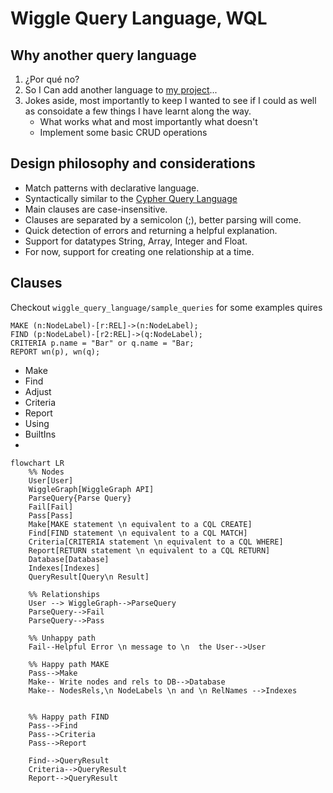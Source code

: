 # Wiggle Query Language, WQL

[//]: # (- Having used [NEO4J]&#40;&#41; for a few years I wanted to create a new database. Not as a replacement but rather to increase my understanding of how they work and experience first hand the design deicions made and how the initial ideas can be improved on.)
## Why another query language
1. ¿Por qué no?
2. So I Can add another language to [my project](https://github.com/whwatkinson/hello_world)...
3. Jokes aside, most importantly to keep I wanted to see if I could as well as consoidate a few things I have learnt along the way.
   - What works what and most importantly what doesn't
   - Implement some basic CRUD operations


## Design philosophy and considerations
- Match patterns with declarative language.
- Syntactically similar to the [Cypher Query Language](https://neo4j.com/developer/cypher/)
- Main clauses are case-insensitive.
- Clauses are separated by a semicolon (;), better parsing will come.
- Quick detection of errors and returning a helpful explanation.
- Support for datatypes String, Array, Integer and Float.
- For now, support for creating one relationship at a time.

## Clauses

Checkout `wiggle_query_language/sample_queries` for some examples quires


```
MAKE (n:NodeLabel)-[r:REL]->(n:NodeLabel);
FIND (p:NodeLabel)-[r2:REL]->(q:NodeLabel);
CRITERIA p.name = "Bar" or q.name = "Bar;
REPORT wn(p), wn(q);
```

- Make
- Find
- Adjust
- Criteria
- Report
- Using
- BuiltIns
-


```mermaid
flowchart LR
    %% Nodes
    User[User]
    WiggleGraph[WiggleGraph API]
    ParseQuery{Parse Query}
    Fail[Fail]
    Pass[Pass]
    Make[MAKE statement \n equivalent to a CQL CREATE]
    Find[FIND statement \n equivalent to a CQL MATCH]
    Criteria[CRITERIA statement \n equivalent to a CQL WHERE]
    Report[RETURN statement \n equivalent to a CQL RETURN]
    Database[Database]
    Indexes[Indexes]
    QueryResult[Query\n Result]

    %% Relationships
    User --> WiggleGraph-->ParseQuery
    ParseQuery-->Fail
    ParseQuery-->Pass

    %% Unhappy path
    Fail--Helpful Error \n message to \n  the User-->User

    %% Happy path MAKE
    Pass-->Make
    Make-- Write nodes and rels to DB-->Database
    Make-- NodesRels,\n NodeLabels \n and \n RelNames -->Indexes


    %% Happy path FIND
    Pass-->Find
    Pass-->Criteria
    Pass-->Report

    Find-->QueryResult
    Criteria-->QueryResult
    Report-->QueryResult
```

